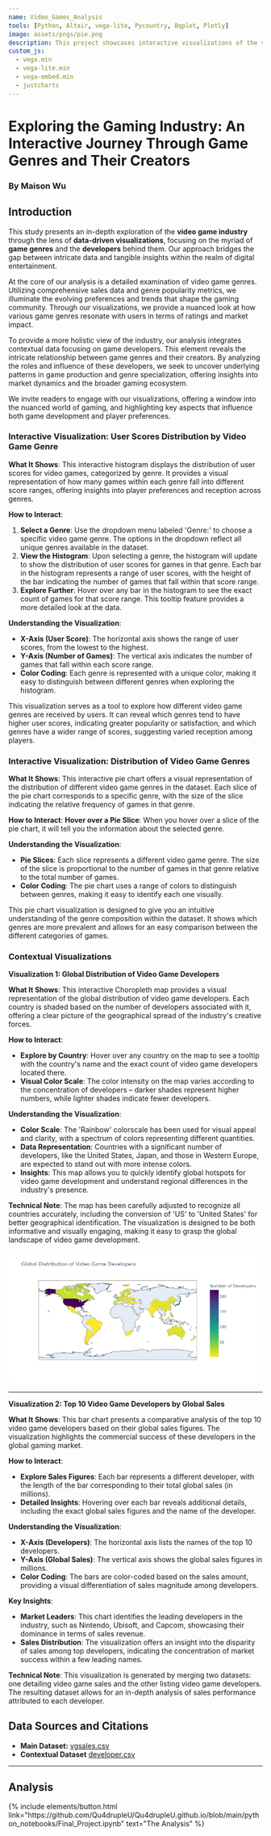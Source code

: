 ```yaml
---
name: Video_Games_Analysis
tools: [Python, Altair, vega-lite, Pycountry, Bqplot, Plotly]
image: assets/pngs/pie.png
description: This project showcases interactive visualizations of the video game industry.
custom_js:
  - vega.min
  - vega-lite.min
  - vega-embed.min
  - justcharts
---
```



# **Exploring the Gaming Industry: An Interactive Journey Through Game Genres and Their Creators**

### By Maison Wu

## Introduction
This study presents an in-depth exploration of the **video game industry** through the lens of **data-driven visualizations**, focusing on the myriad of **game genres** and the **developers** behind them. Our approach bridges the gap between intricate data and tangible insights within the realm of digital entertainment.

At the core of our analysis is a detailed examination of video game genres. Utilizing comprehensive sales data and genre popularity metrics, we illuminate the evolving preferences and trends that shape the gaming community. Through our visualizations, we provide a nuanced look at how various game genres resonate with users in terms of ratings and market impact.

To provide a more holistic view of the industry, our analysis integrates contextual data focusing on game developers. This element reveals the intricate relationship between game genres and their creators. By analyzing the roles and influence of these developers, we seek to uncover underlying patterns in game production and genre specialization, offering insights into market dynamics and the broader gaming ecosystem.

We invite readers to engage with our visualizations, offering a window into the nuanced world of gaming, and highlighting key aspects that influence both game development and player preferences.

### Interactive Visualization: User Scores Distribution by Video Game Genre

**What It Shows**: This interactive histogram displays the distribution of user scores for video games, categorized by genre. It provides a visual representation of how many games within each genre fall into different score ranges, offering insights into player preferences and reception across genres.

**How to Interact**: 
1. **Select a Genre**: Use the dropdown menu labeled 'Genre:' to choose a specific video game genre. The options in the dropdown reflect all unique genres available in the dataset.
2. **View the Histogram**: Upon selecting a genre, the histogram will update to show the distribution of user scores for games in that genre. Each bar in the histogram represents a range of user scores, with the height of the bar indicating the number of games that fall within that score range.
3. **Explore Further**: Hover over any bar in the histogram to see the exact count of games for that score range. This tooltip feature provides a more detailed look at the data.

**Understanding the Visualization**: 
- **X-Axis (User Score)**: The horizontal axis shows the range of user scores, from the lowest to the highest.
- **Y-Axis (Number of Games)**: The vertical axis indicates the number of games that fall within each score range.
- **Color Coding**: Each genre is represented with a unique color, making it easy to distinguish between different genres when exploring the histogram.

This visualization serves as a tool to explore how different video game genres are received by users. It can reveal which genres tend to have higher user scores, indicating greater popularity or satisfaction, and which genres have a wider range of scores, suggesting varied reception among players.

<vegachart schema-url="{{ site.baseurl }}/assets/json/viz1.json" style="width: 100%"></vegachart>

### Interactive Visualization: Distribution of Video Game Genres

**What It Shows**: This interactive pie chart offers a visual representation of the distribution of different video game genres in the dataset. Each slice of the pie chart corresponds to a specific genre, with the size of the slice indicating the relative frequency of games in that genre.

**How to Interact**: 
**Hover over a Pie Slice**: When you hover over a slice of the pie chart, it will tell you the information about the selected genre.


**Understanding the Visualization**: 
- **Pie Slices**: Each slice represents a different video game genre. The size of the slice is proportional to the number of games in that genre relative to the total number of games.
- **Color Coding**: The pie chart uses a range of colors to distinguish between genres, making it easy to identify each one visually.


This pie chart visualization is designed to give you an intuitive understanding of the genre composition within the dataset. It shows which genres are more prevalent and allows for an easy comparison between the different categories of games.

<vegachart schema-url="{{ site.baseurl }}/assets/json/viz2.json" style="width: 100%"></vegachart>

### Contextual Visualizations
**Visualization 1: Global Distribution of Video Game Developers**

**What It Shows**: This interactive Choropleth map provides a visual representation of the global distribution of video game developers. Each country is shaded based on the number of developers associated with it, offering a clear picture of the geographical spread of the industry's creative forces.

**How to Interact**: 
- **Explore by Country**: Hover over any country on the map to see a tooltip with the country's name and the exact count of video game developers located there.
- **Visual Color Scale**: The color intensity on the map varies according to the concentration of developers – darker shades represent higher numbers, while lighter shades indicate fewer developers.

**Understanding the Visualization**: 
- **Color Scale**: The 'Rainbow' colorscale has been used for visual appeal and clarity, with a spectrum of colors representing different quantities.
- **Data Representation**: Countries with a significant number of developers, like the United States, Japan, and those in Western Europe, are expected to stand out with more intense colors.
- **Insights**: This map allows you to quickly identify global hotspots for video game development and understand regional differences in the industry's presence.

**Technical Note**: The map has been carefully adjusted to recognize all countries accurately, including the conversion of 'US' to 'United States' for better geographical identification. The visualization is designed to be both informative and visually engaging, making it easy to grasp the global landscape of video game development.

![Choropleth Map](/assets/pngs/viz3.png)


---
**Visualization 2: Top 10 Video Game Developers by Global Sales**

**What It Shows**: This bar chart presents a comparative analysis of the top 10 video game developers based on their global sales figures. The visualization highlights the commercial success of these developers in the global gaming market.

**How to Interact**: 
- **Explore Sales Figures**: Each bar represents a different developer, with the length of the bar corresponding to their total global sales (in millions).
- **Detailed Insights**: Hovering over each bar reveals additional details, including the exact global sales figures and the name of the developer.

**Understanding the Visualization**: 
- **X-Axis (Developers)**: The horizontal axis lists the names of the top 10 developers.
- **Y-Axis (Global Sales)**: The vertical axis shows the global sales figures in millions.
- **Color Coding**: The bars are color-coded based on the sales amount, providing a visual differentiation of sales magnitude among developers.

**Key Insights**: 
- **Market Leaders**: This chart identifies the leading developers in the industry, such as Nintendo, Ubisoft, and Capcom, showcasing their dominance in terms of sales revenue.
- **Sales Distribution**: The visualization offers an insight into the disparity of sales among top developers, indicating the concentration of market success within a few leading names.

**Technical Note**: This visualization is generated by merging two datasets: one detailing video game sales and the other listing video game developers. The resulting dataset allows for an in-depth analysis of sales performance attributed to each developer.

<vegachart schema-url="{{ site.baseurl }}/assets/json/viz4.json" style="width: 100%"></vegachart>



## Data Sources and Citations
- **Main Dataset:** [vgsales.csv](https://data.world/mhoangvslev/steam-games-dataset/workspace/file?filename=vgsales.csv)
- **Contextual Dataset** [developer.csv](https://data.world/mhoangvslev/steam-games-dataset/workspace/file?filename=developper.csv) 


---
## Analysis

<!-- Button for the Jupyter notebook -->
<div class="right">
{% include elements/button.html link="https://github.com/Qu4drupleU/Qu4drupleU.github.io/blob/main/python_notebooks/Final_Project.ipynb" text="The Analysis" %}
</div>
